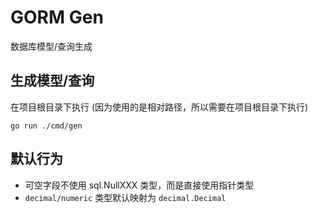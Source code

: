 # GORM Gen
数据库模型/查询生成

## 生成模型/查询

在项目根目录下执行 (因为使用的是相对路径，所以需要在项目根目录下执行)

```shell
go run ./cmd/gen
```

## 默认行为

- 可空字段不使用 sql.NullXXX 类型，而是直接使用指针类型
- `decimal/numeric` 类型默认映射为 `decimal.Decimal`